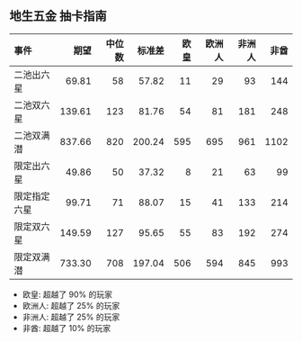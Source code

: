
## 地生五金 抽卡指南




| 事件         |   期望 | 中位数 | 标准差 | 欧皇 | 欧洲人 | 非洲人 | 非酋 |
| :----------- | -----: | -----: | -----: | ---: | -----: | -----: | ---: |
| 二池出六星   |  69.81 |     58 |  57.82 |   11 |     29 |     93 |  144 |
| 二池双六星   | 139.61 |    123 |  81.76 |   54 |     81 |    181 |  248 |
| 二池双满潜   | 837.66 |    820 | 200.24 |  595 |    695 |    961 | 1102 |
| 限定出六星   |  49.86 |     50 |  37.32 |    8 |     21 |     63 |   99 |
| 限定指定六星 |  99.71 |     71 |  88.07 |   15 |     41 |    133 |  214 |
| 限定双六星   | 149.59 |    127 |  95.65 |   55 |     83 |    192 |  274 |
| 限定双满潜   | 733.30 |    708 | 197.04 |  506 |    594 |    845 |  993 |

- 欧皇: 超越了 90% 的玩家
- 欧洲人: 超越了 25% 的玩家
- 非洲人: 超越了 25% 的玩家
- 非酋: 超越了 10% 的玩家